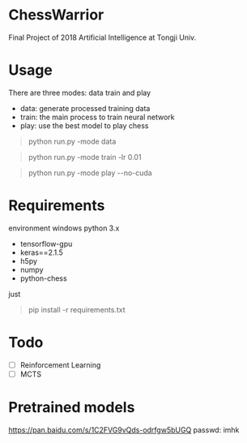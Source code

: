 # ChessWarrior
Final Project of 2018 Artificial Intelligence at Tongji Univ.

# Usage
There are three modes: data train and play
- data: generate processed training data
- train: the main process to train neural network
- play: use the best model to play chess

> python run.py -mode data

> python run.py -mode train -lr 0.01

> python run.py -mode play --no-cuda

# Requirements
environment windows
python 3.x
- tensorflow-gpu
- keras==2.1.5
- h5py
- numpy
- python-chess

just 
> pip install -r requirements.txt

# Todo
- [ ] Reinforcement Learning
- [ ] MCTS

# Pretrained models
https://pan.baidu.com/s/1C2FVG9vQds-odrfgw5bUGQ 
passwd: imhk
